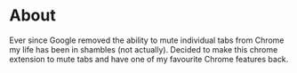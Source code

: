 # About

Ever since Google removed the ability to mute individual tabs from Chrome my life has been in shambles (not actually). Decided to make this chrome extension to mute tabs and have one of my favourite Chrome features back.